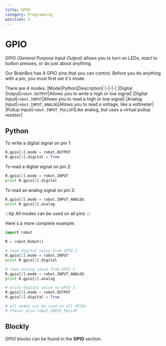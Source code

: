 ```yaml
---
title: GPIO
category: Programming
position: 5
---
```

# GPIO

GPIO *(General Purpose Input Output)* allows you to turn on LEDs, react to button presses, or do just about anything.

Our BrainBox has 4 GPIO pins that you can control. Before you do anything with a pin, you must first set it's mode.

There are 4 modes:
|Mode|Python|Description|
|-|-|-|
|Digital Output|`robot.OUTPUT`|Allows you to write a high or low signal|
|Digital Input|`robot.INPUT`|Allows you to read a high or low signal|
|Analog Input|`robot.INPUT_ANALOG`|Allows you to read a voltage, like a voltmeter|
|Pullup Input|`robot.INPUT_PULLUP`|Like analog, but uses a virtual pullup resistor|

## Python

To write a digital signal on pin 1:

```python
R.gpio[1].mode = robot.OUTPUT
R.gpio[1].digital = True
```

To read a digital signal on pin 2:

```python
R.gpio[2].mode = robot.INPUT
print R.gpio[2].digital
```

To read an analog signal on pin 3:

```python
R.gpio[3].mode = robot.INPUT_ANALOG
print R.gpio[3].analog
```

:::tip
All modes can be used on all pins
:::

Here's a more complete example:

```python
import robot

R = robot.Robot()

# read digital value from GPIO 1
R.gpio[1].mode = robot.INPUT
print R.gpio[1].digital

# read analog value from GPIO 2
R.gpio[2].mode = robot.INPUT_ANALOG
print R.gpio[2].analog

# write digital value to GPIO 3
R.gpio[3].mode = robot.OUTPUT
R.gpio[3].digital = True

# all modes can be used on all GPIOs
# theres also robot.INPUT_PULLUP
```

## Blockly
GPIO blocks can be found in the **GPIO** section.

